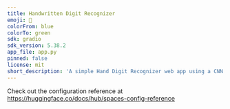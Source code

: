 ```yaml
---
title: Handwritten Digit Recognizer
emoji: 🐢
colorFrom: blue
colorTo: green
sdk: gradio
sdk_version: 5.38.2
app_file: app.py
pinned: false
license: mit
short_description: 'A simple Hand Digit Recognizer web app using a CNN model '
---
```


Check out the configuration reference at https://huggingface.co/docs/hub/spaces-config-reference
